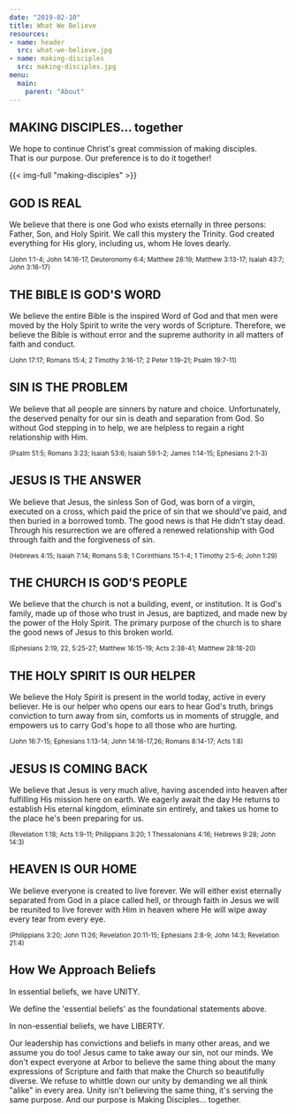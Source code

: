 ```yaml
---
date: "2019-02-10"
title: What We Believe
resources:
- name: header
  src: what-we-believe.jpg
- name: making-disciples
  src: making-disciples.jpg
menu:
  main:
    parent: "About"
---
```


<div class="text-center">
  <h2>MAKING DISCIPLES... together</h2>
  <p>
    We hope to continue Christ's great commission of making disciples.<br/>
    That is our purpose. Our preference is to do it together!
  </p>
</div>

{{< img-full "making-disciples" >}}

## GOD IS REAL

We believe that there is one God who exists eternally in three persons: Father, Son, and Holy Spirit. We call this mystery the Trinity. God created everything for His glory, including us, whom He loves dearly. 

<small>(John 1:1-4; John 14:16-17, Deuteronomy 6:4; Matthew 28:19; Matthew 3:13-17; Isaiah 43:7; John 3:16-17)</small>

## THE BIBLE IS GOD'S WORD

We believe the entire Bible is the inspired Word of God and that men were moved by the Holy Spirit to write the very words of Scripture. Therefore, we believe the Bible is without error and the supreme authority in all matters of faith and conduct. 

<small>(John 17:17; Romans 15:4; 2 Timothy 3:16-17; 2 Peter 1:19-21; Psalm 19:7-11)</small>

## SIN IS THE PROBLEM

We believe that all people are sinners by nature and choice. Unfortunately, the deserved penalty for our sin is death and separation from God. So without God stepping in to help, we are helpless to regain a right relationship with Him. 

<small>(Psalm 51:5; Romans 3:23; Isaiah 53:6; Isaiah 59:1-2; James 1:14-15; Ephesians 2:1-3)</small>

## JESUS IS THE ANSWER

We believe that Jesus, the sinless Son of God, was born of a virgin, executed on a cross, which paid the price of sin that we should've paid, and then buried in a borrowed tomb. The good news is that He didn't stay dead. Through his resurrection we are offered a renewed relationship with God through faith and the forgiveness of sin. 

<small>(Hebrews 4:15; Isaiah 7:14; Romans 5:8; 1 Corinthians 15:1-4; 1 Timothy 2:5-6; John 1:29)</small>

## THE CHURCH IS GOD'S PEOPLE

We believe that the church is not a building, event, or institution. It is God's family, made up of those who trust in Jesus, are baptized, and made new by the power of the Holy Spirit. The primary purpose of the church is to share the good news of Jesus to this broken world. 

<small>(Ephesians 2:19, 22, 5:25-27; Matthew 16:15-19; Acts 2:38-41; Matthew 28:18-20)</small>

## THE HOLY SPIRIT IS OUR HELPER

We believe the Holy Spirit is present in the world today, active in every believer. He is our helper who opens our ears to hear God's truth, brings conviction to turn away from sin, comforts us in moments of struggle, and empowers us to carry God's hope to all those who are hurting. 

<small>(John 16:7-15; Ephesians 1:13-14; John 14:16-17,26; Romans 8:14-17; Acts 1:8)</small>

## JESUS IS COMING BACK

We believe that Jesus is very much alive, having ascended into heaven after fulfilling His mission here on earth. We eagerly await the day He returns to establish His eternal kingdom, eliminate sin entirely, and takes us home to the place he's been preparing for us. 

<small>(Revelation 1:18; Acts 1:9-11; Philippians 3:20; 1 Thessalonians 4:16; Hebrews 9:28; John 14:3)</small>

## HEAVEN IS OUR HOME

We believe everyone is created to live forever. We will either exist eternally separated from God in a place called hell, or through faith in Jesus we will be reunited to live forever with Him in heaven where He will wipe away every tear from every eye. 

<small>(Philippians 3:20; John 11:26; Revelation 20:11-15; Ephesians 2:8-9; John 14:3; Revelation 21:4)</small>

## How We Approach Beliefs

In essential beliefs, we have UNITY.

We define the 'essential beliefs' as the foundational statements above. 

In non-essential beliefs, we have LIBERTY.

Our leadership has convictions and beliefs in many other areas, and we assume you do too! Jesus came to take away our sin, not our minds. We don't expect everyone at Arbor to believe the same thing about the many expressions of Scripture and faith that make the Church so beautifully diverse. We refuse to whittle down our unity by demanding we all think "alike" in every area. Unity isn't believing the same thing, it's serving the same purpose. And our purpose is Making Disciples... together.

